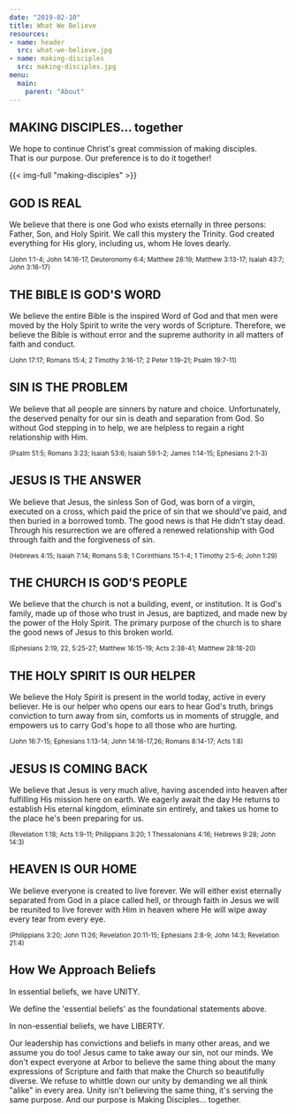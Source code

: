 ```yaml
---
date: "2019-02-10"
title: What We Believe
resources:
- name: header
  src: what-we-believe.jpg
- name: making-disciples
  src: making-disciples.jpg
menu:
  main:
    parent: "About"
---
```


<div class="text-center">
  <h2>MAKING DISCIPLES... together</h2>
  <p>
    We hope to continue Christ's great commission of making disciples.<br/>
    That is our purpose. Our preference is to do it together!
  </p>
</div>

{{< img-full "making-disciples" >}}

## GOD IS REAL

We believe that there is one God who exists eternally in three persons: Father, Son, and Holy Spirit. We call this mystery the Trinity. God created everything for His glory, including us, whom He loves dearly. 

<small>(John 1:1-4; John 14:16-17, Deuteronomy 6:4; Matthew 28:19; Matthew 3:13-17; Isaiah 43:7; John 3:16-17)</small>

## THE BIBLE IS GOD'S WORD

We believe the entire Bible is the inspired Word of God and that men were moved by the Holy Spirit to write the very words of Scripture. Therefore, we believe the Bible is without error and the supreme authority in all matters of faith and conduct. 

<small>(John 17:17; Romans 15:4; 2 Timothy 3:16-17; 2 Peter 1:19-21; Psalm 19:7-11)</small>

## SIN IS THE PROBLEM

We believe that all people are sinners by nature and choice. Unfortunately, the deserved penalty for our sin is death and separation from God. So without God stepping in to help, we are helpless to regain a right relationship with Him. 

<small>(Psalm 51:5; Romans 3:23; Isaiah 53:6; Isaiah 59:1-2; James 1:14-15; Ephesians 2:1-3)</small>

## JESUS IS THE ANSWER

We believe that Jesus, the sinless Son of God, was born of a virgin, executed on a cross, which paid the price of sin that we should've paid, and then buried in a borrowed tomb. The good news is that He didn't stay dead. Through his resurrection we are offered a renewed relationship with God through faith and the forgiveness of sin. 

<small>(Hebrews 4:15; Isaiah 7:14; Romans 5:8; 1 Corinthians 15:1-4; 1 Timothy 2:5-6; John 1:29)</small>

## THE CHURCH IS GOD'S PEOPLE

We believe that the church is not a building, event, or institution. It is God's family, made up of those who trust in Jesus, are baptized, and made new by the power of the Holy Spirit. The primary purpose of the church is to share the good news of Jesus to this broken world. 

<small>(Ephesians 2:19, 22, 5:25-27; Matthew 16:15-19; Acts 2:38-41; Matthew 28:18-20)</small>

## THE HOLY SPIRIT IS OUR HELPER

We believe the Holy Spirit is present in the world today, active in every believer. He is our helper who opens our ears to hear God's truth, brings conviction to turn away from sin, comforts us in moments of struggle, and empowers us to carry God's hope to all those who are hurting. 

<small>(John 16:7-15; Ephesians 1:13-14; John 14:16-17,26; Romans 8:14-17; Acts 1:8)</small>

## JESUS IS COMING BACK

We believe that Jesus is very much alive, having ascended into heaven after fulfilling His mission here on earth. We eagerly await the day He returns to establish His eternal kingdom, eliminate sin entirely, and takes us home to the place he's been preparing for us. 

<small>(Revelation 1:18; Acts 1:9-11; Philippians 3:20; 1 Thessalonians 4:16; Hebrews 9:28; John 14:3)</small>

## HEAVEN IS OUR HOME

We believe everyone is created to live forever. We will either exist eternally separated from God in a place called hell, or through faith in Jesus we will be reunited to live forever with Him in heaven where He will wipe away every tear from every eye. 

<small>(Philippians 3:20; John 11:26; Revelation 20:11-15; Ephesians 2:8-9; John 14:3; Revelation 21:4)</small>

## How We Approach Beliefs

In essential beliefs, we have UNITY.

We define the 'essential beliefs' as the foundational statements above. 

In non-essential beliefs, we have LIBERTY.

Our leadership has convictions and beliefs in many other areas, and we assume you do too! Jesus came to take away our sin, not our minds. We don't expect everyone at Arbor to believe the same thing about the many expressions of Scripture and faith that make the Church so beautifully diverse. We refuse to whittle down our unity by demanding we all think "alike" in every area. Unity isn't believing the same thing, it's serving the same purpose. And our purpose is Making Disciples... together.

